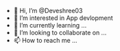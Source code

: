 - 👋 Hi, I’m @Deveshree03
- 👀 I’m interested in App devlopment
- 🌱 I’m currently learning ...
- 💞️ I’m looking to collaborate on ...
- 📫 How to reach me ...

<!---
Deveshree03/Deveshree03 is a ✨ special ✨ repository because its `README.md` (this file) appears on your GitHub profile.
You can click the Preview link to take a look at your changes.
--->
